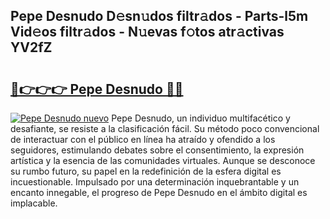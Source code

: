 ## Pepe Desnudo D𝚎sn𝚞dos filtr𝚊dos - Parts-l5m Vid𝚎os filtr𝚊dos - N𝚞evas f𝚘tos atr𝚊ctivas YV2fZ

# <h2><a href="http://mbc50y.tromn.icu/?c=Pepe+Desnudo">🔗👉👉👉 Pepe Desnudo 🔗🔗</a></h2>

[![Pepe Desnudo nuevo](https://i.imgur.com/pEAQMta.gif)](http://mbc50y.tromn.icu/?c=Pepe+Desnudo)
Pepe Desnudo, un individuo multifacético y desafiante, se resiste a la clasificación fácil. Su método poco convencional de interactuar con el público en línea ha atraído y ofendido a los seguidores, estimulando debates sobre el consentimiento, la expresión artística y la esencia de las comunidades virtuales. Aunque se desconoce su rumbo futuro, su papel en la redefinición de la esfera digital es incuestionable. Impulsado por una determinación inquebrantable y un encanto innegable, el progreso de Pepe Desnudo en el ámbito digital es implacable.

